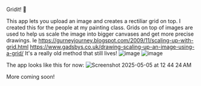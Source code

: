 Gridit! 🐸

This app lets you upload an image and creates a rectiliar grid on top.
I created this for the people at my painting class.
Grids on top of images are used to help us scale the image into bigger canvases and get more precise drawings.
Ie
https://gurneyjourney.blogspot.com/2009/11/scaling-up-with-grid.html
https://www.gadsbys.co.uk/drawing-scaling-up-an-image-using-a-grid/
It's a really old method that still lives!
![image](https://github.com/user-attachments/assets/d93affdb-86c7-4fe3-a9f7-e58ebafdf298)
![image](https://github.com/user-attachments/assets/beaa1448-b097-43e9-a804-3ec25233f582)


The app looks like this for now:
![Screenshot 2025-05-05 at 12 44 24 AM](https://github.com/user-attachments/assets/f0f51ce6-09ed-4b75-b014-73e7826fd0db)

More coming soon!
